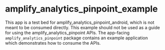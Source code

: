 # amplify_analytics_pinpoint_example

This app is a test bed for amplify_analytics_pinpoint_android, which is not meant to be consumed directly. This example should not be used as a guide for using the amplify_analytics_pinpoint APIs. The app-facing `amplify_analytics_pinpoint` package contains an example application which demonstrates how to consume the APIs.
